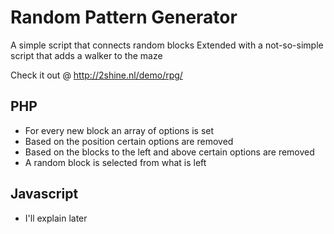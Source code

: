# Random Pattern Generator
A simple script that connects random blocks
 Extended with a not-so-simple script that adds a walker to the maze

Check it out @ http://2shine.nl/demo/rpg/


## PHP
* For every new block an array of options is set
* Based on the position certain options are removed
* Based on the blocks to the left and above certain options are removed
* A random block is selected from what is left

## Javascript
* I'll explain later
